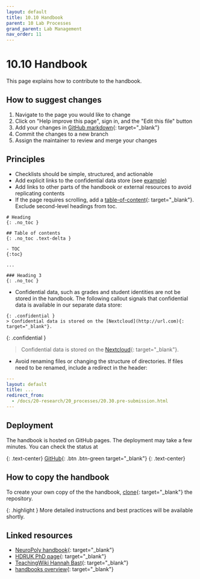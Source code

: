 ```yaml
---
layout: default
title: 10.10 Handbook
parent: 10 Lab Processes
grand_parent: Lab Management
nav_order: 11
---
```


# 10.10 Handbook

This page explains how to contribute to the handbook.

## How to suggest changes

1. Navigate to the page you would like to change
2. Click on "Help improve this page", sign in, and the "Edit this file" button
3. Add your changes in [GitHub markdown](https://docs.github.com/de/get-started/writing-on-github/getting-started-with-writing-and-formatting-on-github/basic-writing-and-formatting-syntax){: target="_blank"}
4. Commit the changes to a new branch
5. Assign the maintainer to review and merge your changes

## Principles

- Checklists should be simple, structured, and actionable
- Add explicit links to the confidential data store (see [example](https://digital-work-lab.github.io/handbook/docs/10-lab/12_orga.html))
- Add links to other parts of the handbook or external resources to avoid replicating contents
- If the page requires scrolling, add a [table-of-content](https://just-the-docs.com/docs/navigation-structure/#in-page-navigation-with-table-of-contents){: target="_blank"}. Exclude second-level headings from toc.


```
# Heading
{: .no_toc }

## Table of contents
{: .no_toc .text-delta }

- TOC
{:toc}

...

### Heading 3
{: .no_toc }

```

- Confidential data, such as grades and student identities are not be stored in the handbook. The following callout signals that confidential data is available in our separate data store:

```
{: .confidential } 
> Confidential data is stored on the [Nextcloud](http://url.com){: target="_blank"}.
```

{: .confidential } 
> Confidential data is stored on the [Nextcloud](http://url.com){: target="_blank"}.

- Avoid renaming files or changing the structure of directories. If files need to be renamed, include a redirect in the header:

```yaml
---
layout: default
title: ...
redirect_from:
  - /docs/20-research/20_processes/20.30.pre-submission.html
---
```

<!-- 
Note: who is responsible
-->

<!--
{: .highlight }
A paragraph highlighted as a warning

{: .text-center}
[VC](https://vc.uni-bamberg.de/course/view.php?id=58270){: .btn .btn-blue }
{: .text-center}

## Contributing via git

```mermaid
gitGraph
    commit
    commit
    branch contribution
    checkout contribution
    commit
    commit
    checkout main
    merge contribution
    commit
    commit
    commit
```

## Maintainers

| Section    | Maintained by |
|------------|---------------|
| 10-lab | [@geritwagner](https://github.com/geritwagner)  |
| research   | [@geritwagner](https://github.com/geritwagner)  |
| teaching   | [@geritwagner](https://github.com/geritwagner)  |

-->

## Deployment

The handbook is hosted on GitHub pages. The deployment may take a few minutes. You can check the status at 

{: .text-center}
[GitHub](https://github.com/digital-work-lab/handbook/actions){: .btn .btn-green target="_blank"}
{: .text-center}

## How to copy the handbook

To create your own copy of the the handbook, [clone](https://github.com/digital-work-lab/handbook/fork){: target="_blank"} the repository.

{: .highlight }
More detailed instructions and best practices will be available shortly.

## Linked resources

- [NeuroPoly handbook](https://neuro.polymtl.ca/README.html){: target="_blank"}
- [HDRUK PhD page](https://cwcyau.github.io/hdruk-phd-handbook/){: target="_blank"}
- [TeachingWiki Hannah Bast](https://ad-wiki.informatik.uni-freiburg.de/teaching){: target="_blank"}
- [handbooks overview](https://github.com/digital-work-lab/handbooks){: target="_blank"}
